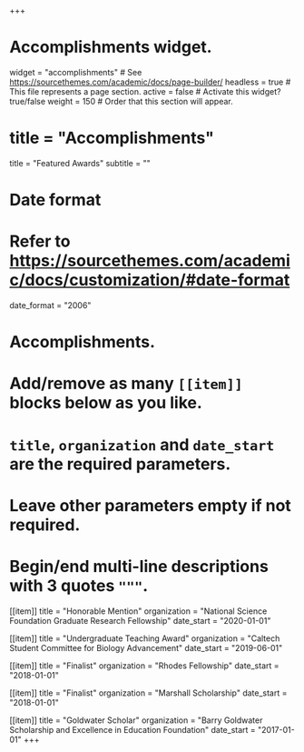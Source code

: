 +++
# Accomplishments widget.
widget = "accomplishments"  # See https://sourcethemes.com/academic/docs/page-builder/
headless = true  # This file represents a page section.
active = false  # Activate this widget? true/false
weight = 150  # Order that this section will appear.

# title = "Accomplish&shy;ments"
title = "Featured Awards"
subtitle = ""

# Date format
#   Refer to https://sourcethemes.com/academic/docs/customization/#date-format
date_format = "2006"

# Accomplishments.
#   Add/remove as many `[[item]]` blocks below as you like.
#   `title`, `organization` and `date_start` are the required parameters.
#   Leave other parameters empty if not required.
#   Begin/end multi-line descriptions with 3 quotes `"""`.

[[item]]
  title = "Honorable Mention"
  organization = "National Science Foundation Graduate Research Fellowship"
  date_start = "2020-01-01"

[[item]]
  title = "Undergraduate Teaching Award"
  organization = "Caltech Student Committee for Biology Advancement"
  date_start = "2019-06-01"

[[item]]
  title = "Finalist"
  organization = "Rhodes Fellowship"
  date_start = "2018-01-01"

[[item]]
  title = "Finalist"
  organization = "Marshall Scholarship"
  date_start = "2018-01-01"

[[item]]
  title = "Goldwater Scholar"
  organization = "Barry Goldwater Scholarship and Excellence in Education Foundation"
  date_start = "2017-01-01"
+++